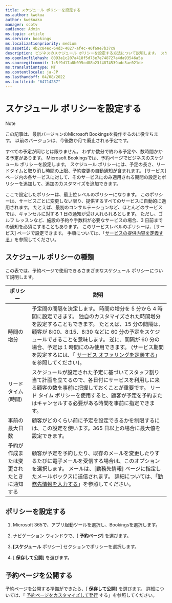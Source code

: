 ```yaml
---
title: スケジュール ポリシーを設定する
ms.author: kwekua
author: kwekuako
manager: scotv
audience: Admin
ms.topic: article
ms.service: bookings
ms.localizationpriority: medium
ms.assetid: 4b2c84ec-64d3-4027-af4c-40f69e7b37c9
description: ビジネスのスケジュール ポリシーを設定する方法について説明します。 スケジュール ポリシーには、予定の長さだけでなく、許容される潜在顧客とキャンセル時間も含まれます。
ms.openlocfilehash: 8093a1c207a418f5d73e7e748727a4da93546a5a
ms.sourcegitcommit: 1c5f9d17a8b095cd88b23f4874539adc3ae021de
ms.translationtype: MT
ms.contentlocale: ja-JP
ms.lasthandoff: 04/08/2022
ms.locfileid: "64714287"
---
```

# <a name="set-your-scheduling-policies"></a>スケジュール ポリシーを設定する

> [!NOTE]
> この記事は、最新バージョンのMicrosoft Bookingsを操作するのに役立ちます。 以前のバージョンは、今後数か月で廃止される予定です。

すべての予定が同じとは限りません。 わずか数分で終わる予定や、数時間かかる予定があります。 Microsoft Bookingsでは、予約ページでビジネスのスケジュール ポリシーを設定します。 スケジュール ポリシーには、予定の長さ、リードタイムと取り消し時間の上限、予約変更の自動通知が含まれます。 [サービス] ページ内の各サービスに対して、そのサービスにのみ適用される期間の設定とポリシーを追加して、追加のカスタマイズを追加できます。

ここで設定したポリシーは、最上位レベルのポリシーになります。 このポリシーは、サービスごとに変更しない限り、提供するすべてのサービスに自動的に適用されます。 たとえば、最初のコンサルテーションなど、ほとんどのサービスでは、キャンセルに対する 1 日の通知が受け入れられるとします。 ただし、ゴルフ レッスンなど、施設の予約や手数料が必要なサービスの場合、3 日前までの通知を必須にすることもあります。 このサービスレベルのポリシーは、[サービス] ページで設定できます。 手順については、「[サービスの提供内容を定義する](define-service-offerings.md)」を参照してください。

## <a name="types-of-scheduling-policies"></a>スケジュール ポリシーの種類

この表では、予約ページで使用できるさまざまなスケジュール ポリシーについて説明します。

| ポリシー | 説明 |
|---|---|
| 時間の増分 | 予定間の間隔を決定します。 時間の増分を 5 分から 4 時間に設定できます。 独自のカスタマイズされた時間増分を設定することもできます。 たとえば、15 分の間隔は、顧客が 8:00、8:15、8:30 などに 60 分の予定をスケジュールできることを意味します。 逆に、間隔が 60 分の場合、予定は 1 時間にのみ使用できます。 (サービス期間を設定するには、「 [サービス オファリングを定義する](define-service-offerings.md)」を参照してください)。 |
| リードタイム (時間) | スケジュールが設定された予定に基づいてスタッフ割り当て計画を立てるので、各日付にサービスを利用しに来る顧客の数を事前に把握しておくことが重要です。 リード タイム ポリシーを使用すると、顧客が予定を予約またはキャンセルする必要がある時間を事前に指定できます。 |
| 事前の最大日数 | 顧客がどのくらい前に予定を設定できるかを制限するには、この設定を使います。365 日以上の場合に最大値を設定できます。 |
| 予約が作成または変更されたときに通知する | 顧客が予定を予約したり、既存のメールを変更したりするたびに電子メールを受信する場合は、このオプションを選択します。 メールは、[勤務先情報] ページに指定したメールボックスに送信されます。 詳細については、「[勤務先情報を入力する](enter-business-information.md)」を参照してください。 |

## <a name="set-your-policies"></a>ポリシーを設定する

1. Microsoft 365で、アプリ起動ツールを選択し、Bookingsを選択します。

1. ナビゲーション ウィンドウで、[ **予約ページ**] を選びます。

1. **[スケジュール** ポリシー] セクションでポリシーを選択します。

1. [ **保存して公開**] を選びます。

## <a name="publish-the-booking-page"></a>予約ページを公開する

予約ページを公開する準備ができたら、[ **保存して公開**] を選びます。 詳細については、「 [予約ページをカスタマイズして発行](customize-booking-page.md) する」を参照してください。
